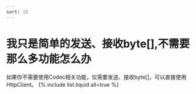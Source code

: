 ```yaml
---
sort: 15
---
```


# 我只是简单的发送、接收byte[],不需要那么多功能怎么办
如果你不需要使用Codec相关功能，仅需要发送、接收byte[]，可以直接使用HttpClient。
{% include list.liquid all=true %}